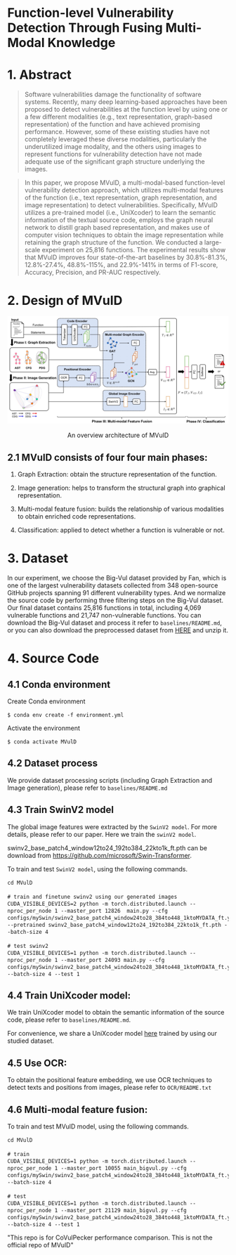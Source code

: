 # Function-level Vulnerability Detection Through Fusing Multi-Modal Knowledge

# 1. Abstract
>Software vulnerabilities damage the functionality of software systems. 
Recently, many deep learning-based approaches have been proposed to detect vulnerabilities at the function level by using one or a few different modalities (e.g., text representation, graph-based representation) of the function and have achieved promising performance. 
However, some of these existing studies have not completely leveraged these diverse modalities, particularly the underutilized image modality, and the others using images to represent functions for vulnerability
detection have not made adequate use of the significant graph structure underlying the images.

>In this paper, we propose MVulD, a multi-modal-based function-level vulnerability detection approach, which utilizes multi-modal features of the function (i.e., text representation, graph representation, and image representation) to detect vulnerabilities. Specifically, MVulD utilizes a pre-trained model (i.e., UniXcoder) to learn the semantic information of the textual source code, employs the graph neural network to distill graph based representation, and makes use of computer vision techniques to obtain the image representation while retaining the graph structure of the function. We conducted a large-scale experiment on 25,816 functions. The experimental results show that MVulD improves four state-of-the-art baselines by 30.8%-81.3%, 12.8%-27.4%, 48.8%-115%, and 22.9%-141% in terms
of F1-score, Accuracy, Precision, and PR-AUC respectively.

# 2. Design of MVulD

![arc](mvuld.jpg)
<p align="center"> An overview architecture of MVulD </p> 

## 2.1 MVulD consists of four four main phases:

1. Graph Extraction: obtain the structure representation of the function. 

2. Image generation: helps to transform the structural graph into graphical representation.

3. Multi-modal feature fusion: builds the relationship of various modalities to obtain enriched code representations.

4. Classification: applied to detect whether a function is vulnerable or not. 

# 3. Dataset

In our experiment, we choose the Big-Vul dataset provided by Fan, which is one of the largest vulnerability datasets collected from 348 open-source GitHub projects spanning 91 different vulnerability types. 
And we normalize the source code by performing three filtering steps on the Big-Vul dataset.
Our final dataset contains 25,816 functions in total, including 4,069 vulnerable functions and 21,747 non-vulnerable functions.
You can download the Big-Vul dataset and process it refer to `baselines/README.md`, or you can also download the preprocessed dataset from [HERE](https://drive.google.com/file/d/16tm5TU9CUCePFg6wJh2kz71SZylKv8zw/view?usp=sharing) and unzip it.

# 4. Source Code

## 4.1 Conda environment
Create Conda environment

    $ conda env create -f environment.yml

Activate the environment

    $ conda activate MVulD

## 4.2 Dataset process

We provide dataset processing scripts (including Graph Extraction and Image generation), please refer to `baselines/README.md` 


## 4.3 Train SwinV2 model

The global image features were extracted by the `SwinV2 model`. 
For more details, please refer to our paper. Here we train the `swinV2 model`.

swinv2_base_patch4_window12to24_192to384_22kto1k_ft.pth can be download from https://github.com/microsoft/Swin-Transformer.

To train and test `SwinV2 model`, using the following commands.

```shell
cd MVulD

# train and finetune swinv2 using our generated images
CUDA_VISIBLE_DEVICES=2 python -m torch.distributed.launch --nproc_per_node 1 --master_port 12826  main.py --cfg configs/mySwin/swinv2_base_patch4_window24to28_384to448_1ktoMYDATA_ft.yaml --pretrained swinv2_base_patch4_window12to24_192to384_22kto1k_ft.pth --batch-size 4

# test swinv2
CUDA_VISIBLE_DEVICES=1 python -m torch.distributed.launch --nproc_per_node 1 --master_port 24093 main.py --cfg configs/mySwin/swinv2_base_patch4_window24to28_384to448_1ktoMYDATA_ft.yaml --batch-size 4 --test 1

```

## 4.4 Train UniXcoder model: 

We train UniXcoder model to obtain the semantic information of the source code, please refer to `baselines/README.md`.

For convenience, we share a UniXcoder model [here](https://drive.google.com/file/d/1biGbJ4t3zxdYLw9-o_mPph8t_xVbW4RA/view?usp=sharing) trained by using our studied dataset.

## 4.5 Use OCR: 

To obtain the positional feature embedding, we use OCR techniques to detect texts and positions from images, please refer to `OCR/README.txt` 

## 4.6 Multi-modal feature fusion:

To train and test MVulD model, using the following commands. 

```shell
cd MVulD

# train
CUDA_VISIBLE_DEVICES=1 python -m torch.distributed.launch --nproc_per_node 1 --master_port 10055 main_bigvul.py --cfg configs/mySwin/swinv2_base_patch4_window24to28_384to448_1ktoMYDATA_ft.yaml --batch-size 4

# test
CUDA_VISIBLE_DEVICES=1 python -m torch.distributed.launch --nproc_per_node 1 --master_port 21129 main_bigvul.py --cfg configs/mySwin/swinv2_base_patch4_window24to28_384to448_1ktoMYDATA_ft.yaml --batch-size 4 --test 1

```



"This repo is for CoVulPecker performance comparison. This is not the official repo of MVulD" 

